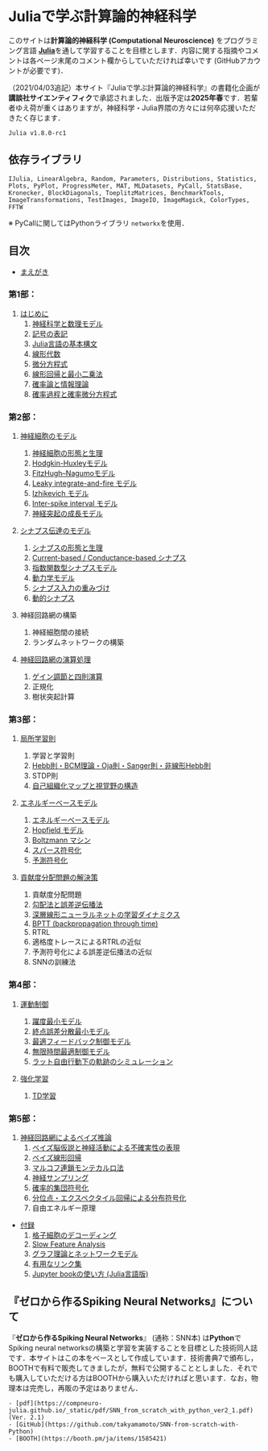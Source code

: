 # Juliaで学ぶ計算論的神経科学

このサイトは**計算論的神経科学 (Computational Neuroscience)** をプログラミング言語 [**Julia**](https://julialang.org/)を通して学習することを目標とします．内容に関する指摘やコメントは各ページ末尾のコメント欄からしていただければ幸いです (GitHubアカウントが必要です)．

（2021/04/03追記）本サイト『Juliaで学ぶ計算論的神経科学』の書籍化企画が**講談社サイエンティフィク**で承認されました．出版予定は**2025年春**です．若輩者ゆえ荷が重くはありますが，神経科学・Julia界隈の方々には何卒応援いただきたく存じます．

```{admonition} 記事で使用しているJuliaのバージョン
Julia v1.8.0-rc1
```

## 依存ライブラリ
`IJulia, LinearAlgebra, Random, Parameters, Distributions, Statistics, Plots, PyPlot, ProgressMeter, MAT, MLDatasets, PyCall, StatsBase, Kronecker, BlockDiagonals, ToeplitzMatrices, BenchmarkTools, ImageTransformations, TestImages, ImageIO, ImageMagick, ColorTypes, FFTW`

※ PyCallに関してはPythonライブラリ `networkx`を使用．

## 目次
- [まえがき](https://compneuro-julia.github.io/preface.html)

### 第1部：
1. [はじめに](https://compneuro-julia.github.io/introduction/intro.html)
    1. [神経科学と数理モデル](https://compneuro-julia.github.io/introduction/computational-neuroscience.html)
	1. [記号の表記](https://compneuro-julia.github.io/introduction/notation.html)
    1. [Julia言語の基本構文](https://compneuro-julia.github.io/introduction/usage-julia-lang.html)
    1. [線形代数](https://compneuro-julia.github.io/introduction/linear-algebra.html)
    1. [微分方程式](https://compneuro-julia.github.io/introduction/differential-equation.html)
    1. [線形回帰と最小二乗法](https://compneuro-julia.github.io/introduction/linear-regression.html)
    1. [確率論と情報理論](https://compneuro-julia.github.io/introduction/probability-information-theory.html)
    1. [確率過程と確率微分方程式](https://compneuro-julia.github.io/introduction/stochastic-process-differential-equation.html)

### 第2部：
1. [神経細胞のモデル](https://compneuro-julia.github.io/neuron-model/intro.html)
    1. [神経細胞の形態と生理](https://compneuro-julia.github.io/neuron-model/neuron-physiol.html)
	1. [Hodgkin-Huxleyモデル](https://compneuro-julia.github.io/neuron-model/hodgkin-huxley.html)
	1. [FitzHugh–Nagumoモデル](https://compneuro-julia.github.io/neuron-model/fhn.html)
	1. [Leaky integrate-and-fire モデル](https://compneuro-julia.github.io/neuron-model/lif.html)
	1. [Izhikevich モデル](https://compneuro-julia.github.io/neuron-model/izhikevich.html)
	1. [Inter-spike interval モデル](https://compneuro-julia.github.io/neuron-model/isi.html)
    1. [神経突起の成長モデル](https://compneuro-julia.github.io/neuron-model/neurite-growth-model.html)
 
2. [シナプス伝達のモデル](https://compneuro-julia.github.io/synapse-model/intro.html)
	1. [シナプスの形態と生理](https://compneuro-julia.github.io/synapse-model/synapse-physiol.html)
	1. [Current-based / Conductance-based シナプス](https://compneuro-julia.github.io/synapse-model/current-conductance-synapse.html)
	1. [指数関数型シナプスモデル](https://compneuro-julia.github.io/synapse-model/expo-synapse.html)
	1. [動力学モデル](https://compneuro-julia.github.io/synapse-model/kinetic-synapse.html)
	1. [シナプス入力の重みづけ](https://compneuro-julia.github.io/synapse-model/synaptic-weighted.html)
	1. [動的シナプス](https://compneuro-julia.github.io/synapse-model/dynamical-synapses.html)

3. 神経回路網の構築
    1. 神経細胞間の接続
    1. ランダムネットワークの構築

4. [神経回路網の演算処理](https://compneuro-julia.github.io/neuronal-computation/intro.html)
	1. [ゲイン調節と四則演算](https://compneuro-julia.github.io/neuronal-computation/neuronal-arithmetic.html)
    1. 正規化
    1. 樹状突起計算

### 第3部：
1. [局所学習則](https://compneuro-julia.github.io/learning-rule/intro.html)
    1. 学習と学習則
    2. [Hebb則・BCM理論・Oja則・Sanger則・非線形Hebb則](https://compneuro-julia.github.io/local-learning-rule/hebbian-learning.html)
    3. STDP則
    4. [自己組織化マップと視覚野の構造](https://compneuro-julia.github.io/local-learning-rule/self-organizing-map.html)

2. [エネルギーベースモデル](https://compneuro-julia.github.io/energy-based-model/intro.html)
	1. [エネルギーベースモデル](https://compneuro-julia.github.io/energy-based-model/energy-based-model.html)
	1. [Hopfield モデル](https://compneuro-julia.github.io/energy-based-model/hopfield-model.html) 
    1. [Boltzmann マシン](https://compneuro-julia.github.io/energy-based-model/boltzmann-machine.html) 
    1. [スパース符号化](https://compneuro-julia.github.io/energy-based-model/sparse-coding.html)
    1. [予測符号化](https://compneuro-julia.github.io/energy-based-model/predictive-coding.html)
   
3. [貢献度分配問題の解決策](https://compneuro-julia.github.io/solve-credit-assignment-problem/intro.html)
    1. 貢献度分配問題
	1. [勾配法と誤差逆伝播法](https://compneuro-julia.github.io/solve-credit-assignment-problem/backpropagation-zipser-andersen.html)
    1. [深層線形ニューラルネットの学習ダイナミクス](https://compneuro-julia.github.io/solve-credit-assignment-problem/linear-network-learning-dynamics.html)
	1. [BPTT (backpropagation through time)](https://compneuro-julia.github.io/solve-credit-assignment-problem/bptt.html)
    1. RTRL
    1. 適格度トレースによるRTRLの近似
    1. 予測符号化による誤差逆伝播法の近似
    1. SNNの訓練法
    
### 第4部：
1. [運動制御](https://compneuro-julia.github.io/motor-learning/intro.html)
    1. [躍度最小モデル](https://compneuro-julia.github.io/motor-learning/minimum-jerk.html)
    1. [終点誤差分散最小モデル](https://compneuro-julia.github.io/motor-learning/minimum-variance.html)
    1. [最適フィードバック制御モデル](https://compneuro-julia.github.io/motor-learning/optimal-feedback-control.html)
    1. [無限時間最適制御モデル](https://compneuro-julia.github.io/motor-learning/infinite-horizon-ofc.html)
	1. [ラット自由行動下の軌跡のシミュレーション](https://compneuro-julia.github.io/motor-learning/rat-trajectory.html)

2. [強化学習](https://compneuro-julia.github.io/reinforcement-learning/intro.html)
    1. [TD学習](https://compneuro-julia.github.io/reinforcement-learning/td-learning.html)

### 第5部：
1. [神経回路網によるベイズ推論](https://compneuro-julia.github.io/bayesian-brain/intro.html)
    1. [ベイズ脳仮説と神経活動による不確実性の表現](https://compneuro-julia.github.io/bayesian-brain/neural-uncertainty-representation.html)
    2. [ベイズ線形回帰](https://compneuro-julia.github.io/bayesian-brain/bayesian-linear-regression.html)
    3. [マルコフ連鎖モンテカルロ法](https://compneuro-julia.github.io/bayesian-brain/mcmc.html)
    4. [神経サンプリング](https://compneuro-julia.github.io/bayesian-brain/neural-sampling.html)
    5. [確率的集団符号化](https://compneuro-julia.github.io/bayesian-brain/probabilistic-population-coding.html)
    6. [分位点・エクスペクタイル回帰による分布符号化](https://compneuro-julia.github.io/bayesian-brain/quantile-expectile-regression.html)
    7. 自由エネルギー原理

- [付録](https://compneuro-julia.github.io/appendix/intro.html)
    1. [格子細胞のデコーディング](https://compneuro-julia.github.io/appendix/grid-cells-decoding.html)
	1. [Slow Feature Analysis](https://compneuro-julia.github.io/appendix/slow-feature-analysis.html)
    1. [グラフ理論とネットワークモデル](https://compneuro-julia.github.io/appendix/graph-theory-network-model.html)
	1. [有用なリンク集](https://compneuro-julia.github.io/appendix/useful-links.html)
	1. [Jupyter bookの使い方 (Julia言語版)](https://compneuro-julia.github.io/appendix/usage-jupyter-book.html)
    
## 『ゼロから作るSpiking Neural Networks』について
『**ゼロから作るSpiking Neural Networks**』 (通称：SNN本) は**Python**でSpiking neural networksの構築と学習を実装することを目標とした技術同人誌です．本サイトはこの本をベースとして作成しています．技術書典7で頒布し，BOOTHで有料で販売してきましたが，無料で公開することとしました．それでも購入していただける方はBOOTHから購入いただければと思います．なお，物理本は完売し，再販の予定はありません．

```{admonition} 『ゼロから作るSpiking Neural Networks』Links
- [pdf](https://compneuro-julia.github.io/_static/pdf/SNN_from_scratch_with_python_ver2_1.pdf) (Ver. 2.1)
- [GitHub](https://github.com/takyamamoto/SNN-from-scratch-with-Python)
- [BOOTH](https://booth.pm/ja/items/1585421)
```
